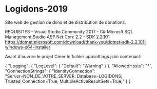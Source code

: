 # Logidons-2019
Site web de gestion de dons et de distribution de donations. 

REQUISITES - 
Visual Studio Community 2017 - C#
Microsft SQL Management Studio
ASP.Net Core 2.2 - SDK 2.2.101
https://dotnet.microsoft.com/download/thank-you/dotnet-sdk-2.2.101-windows-x64-installer

Avant d'ouvrire le projet
Creer le fichier 
appsettings.json
contenant:

{
  "Logging": {
    "LogLevel": {
      "Default": "Warning"
    }
  },
  "AllowedHosts": "*",
  "ConnectionStrings": {
    "IdentityConnection": "Server=NON_DE_VOTRE_SERVER; Database=LOGIDONS; Trusted_Connection=True; MultipleActiveResultSets=True;"
  }
}

